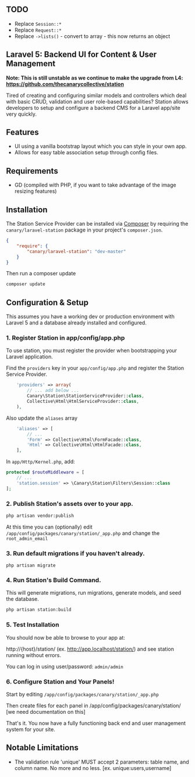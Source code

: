 ## TODO 

* Replace `Session::*`
* Replace `Request::*`
* Replace `->lists()` - convert to array - this now returns an object

## Laravel 5: Backend UI for Content & User Management

**Note: This is still unstable as we continue to make the upgrade from L4: https://github.com/thecanarycollective/station**

Tired of creating and configuring similar models and controllers which deal with basic CRUD, validation and user role-based capabilities? Station allows developers to setup and configure a backend CMS for a Laravel app/site very quickly. 

## Features

* UI using a vanilla bootstrap layout which you can style in your own app.
* Allows for easy table association setup through config files.

## Requirements

* GD (compiled with PHP, if you want to take advantage of the image resizing features)

## Installation 

The Station Service Provider can be installed via [Composer](http://getcomposer.org) by requiring the
`canary/laravel-station` package in your project's `composer.json`.

```json
{
    "require": {
        "canary/laravel-station": "dev-master"
    }
}
```

Then run a composer update
```sh
composer update
```

## Configuration & Setup

This assumes you have a working dev or production environment with Laravel 5 and a database already installed and configured.

### 1. Register Station in app/config/app.php

To use station, you must register the provider when bootstrapping your Laravel application.

Find the `providers` key in your `app/config/app.php` and register the Station Service Provider.

```php
    'providers' => array(
        // ... add below ...
        Canary\Station\StationServiceProvider::class,
        Collective\Html\HtmlServiceProvider::class,
    ),
```

Also update the `aliases` array 

```php 
	'aliases' => [
		// ...
		'Form' => Collective\Html\FormFacade::class,
        'Html' => Collective\Html\HtmlFacade::class,
	],
```

In `app/Http/Kernel.php`, add:

```php 
protected $routeMiddleware = [
    // ...
    'station.session' => \Canary\Station\Filters\Session::class
];
```

### 2. Publish Station's assets over to your app.

```sh
php artisan vendor:publish
```

At this time you can (optionally) edit `/app/config/packages/canary/station/_app.php` and change the `root_admin_email`

### 3. Run default migrations if you haven't already. 

`php artisan migrate` 

### 4. Run Station's Build Command. 

This will generate migrations, run migrations, generate models, and seed the database.

```sh
php artisan station:build 
```

### 5. Test Installation

You should now be able to browse to your app at:

http://{host}/station/ (ex. http://app.localhost/station/) and see station running without errors.

You can log in using user/password: `admin/admin`

### 6. Configure Station and Your Panels!

Start by editing `/app/config/packages/canary/station/_app.php`

Then create files for each panel in /app/config/packages/canary/station/ [we need documentation on this]

That's it. You now have a fully functioning back end and user management system for your site.

## Notable Limitations

* The validation rule 'unique' MUST accept 2 parameters: table name, and column name. No more and no less. [ex. unique:users,username]
